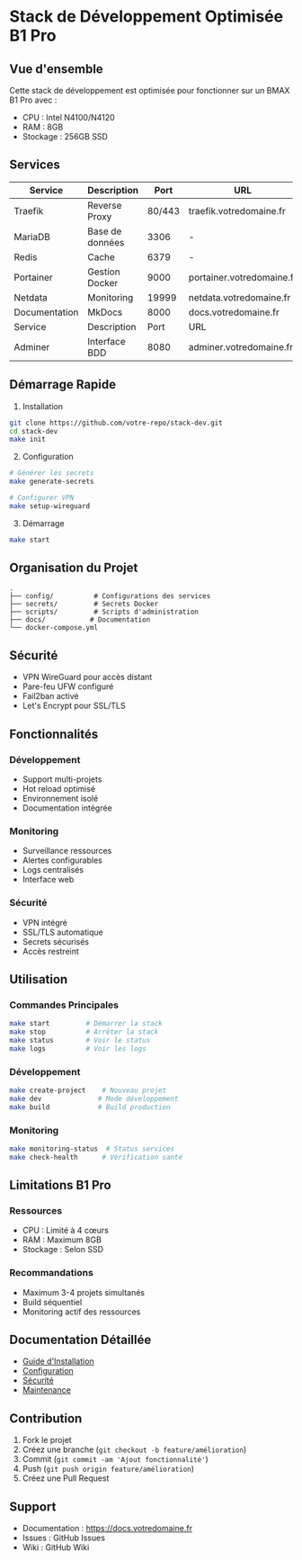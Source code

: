 # Stack de Développement Optimisée B1 Pro

## Vue d'ensemble

Cette stack de développement est optimisée pour fonctionner sur un BMAX B1 Pro avec :
- CPU : Intel N4100/N4120
- RAM : 8GB
- Stockage : 256GB SSD

## Services

| Service | Description | Port | URL |
|---------|-------------|------|-----|
| Traefik | Reverse Proxy | 80/443 | traefik.votredomaine.fr |
| MariaDB | Base de données | 3306 | - |
| Redis | Cache | 6379 | - |
| Portainer | Gestion Docker | 9000 | portainer.votredomaine.fr |
| Netdata | Monitoring | 19999 | netdata.votredomaine.fr |
| Documentation | MkDocs | 8000 | docs.votredomaine.fr |
| Service | Description | Port | URL |
| Adminer | Interface BDD | 8080 | adminer.votredomaine.fr |

## Démarrage Rapide

1. Installation
```bash
git clone https://github.com/votre-repo/stack-dev.git
cd stack-dev
make init
```

2. Configuration
```bash
# Générer les secrets
make generate-secrets

# Configurer VPN
make setup-wireguard
```

3. Démarrage
```bash
make start
```

## Organisation du Projet

```plaintext
.
├── config/          # Configurations des services
├── secrets/         # Secrets Docker
├── scripts/         # Scripts d'administration
├── docs/           # Documentation
└── docker-compose.yml
```

## Sécurité

- VPN WireGuard pour accès distant
- Pare-feu UFW configuré
- Fail2ban activé
- Let's Encrypt pour SSL/TLS

## Fonctionnalités

### Développement
- Support multi-projets
- Hot reload optimisé
- Environnement isolé
- Documentation intégrée

### Monitoring
- Surveillance ressources
- Alertes configurables
- Logs centralisés
- Interface web

### Sécurité
- VPN intégré
- SSL/TLS automatique
- Secrets sécurisés
- Accès restreint

## Utilisation

### Commandes Principales
```bash
make start         # Démarrer la stack
make stop          # Arrêter la stack
make status        # Voir le status
make logs          # Voir les logs
```

### Développement
```bash
make create-project    # Nouveau projet
make dev              # Mode développement
make build            # Build production
```

### Monitoring
```bash
make monitoring-status  # Status services
make check-health      # Vérification santé
```

## Limitations B1 Pro

### Ressources
- CPU : Limité à 4 cœurs
- RAM : Maximum 8GB
- Stockage : Selon SSD

### Recommandations
- Maximum 3-4 projets simultanés
- Build séquentiel
- Monitoring actif des ressources

## Documentation Détaillée

- [Guide d'Installation](getting-started/installation.md)
- [Configuration](getting-started/configuration.md)
- [Sécurité](security/security-measures.md)
- [Maintenance](maintenance/maintenance.md)

## Contribution

1. Fork le projet
2. Créez une branche (`git checkout -b feature/amélioration`)
3. Commit (`git commit -am 'Ajout fonctionnalité'`)
4. Push (`git push origin feature/amélioration`)
5. Créez une Pull Request

## Support

- Documentation : https://docs.votredomaine.fr
- Issues : GitHub Issues
- Wiki : GitHub Wiki